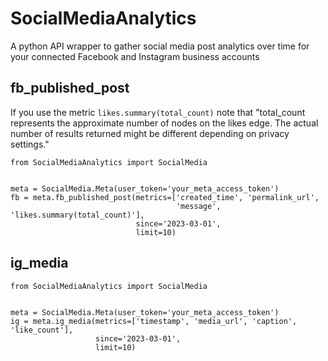 # SocialMediaAnalytics
A python API wrapper to gather social media post analytics over time for your connected Facebook and Instagram business accounts
## fb_published_post
If you use the metric `likes.summary(total_count)` note that "total_count represents the approximate number of nodes on the likes edge. The actual number of results returned might be different depending on privacy settings."
```
from SocialMediaAnalytics import SocialMedia


meta = SocialMedia.Meta(user_token='your_meta_access_token')
fb = meta.fb_published_post(metrics=['created_time', 'permalink_url',
                                     'message', 'likes.summary(total_count)'],
                            since='2023-03-01',
                            limit=10)
```

## ig_media
```
from SocialMediaAnalytics import SocialMedia


meta = SocialMedia.Meta(user_token='your_meta_access_token')
ig = meta.ig_media(metrics=['timestamp', 'media_url', 'caption', 'like_count'],
                   since='2023-03-01',
                   limit=10)
```
